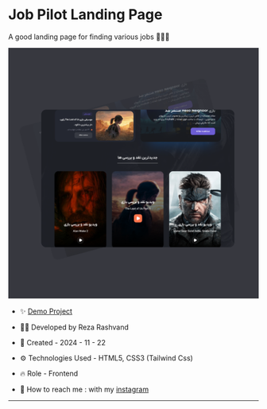 # Job Pilot Landing Page

A good landing page for finding various jobs 🕵️‍♂️📰

![16](https://github.com/Reza-Developer01/GameLanding/blob/main/16.png)

- ✨ [Demo Project](https://reza-developer01.github.io/GameLanding/)

- 👨‍💻 Developed by Reza Rashvand

- 📅 Created - 2024 - 11 - 22

- ⚙️ Technologies Used - HTML5, CSS3 (Tailwind Css)

- 🔥 Role - Frontend

- 🤝 How to reach me : with my [instagram](https://www.instagram.com/amirreza_rashvand_developer)
****
